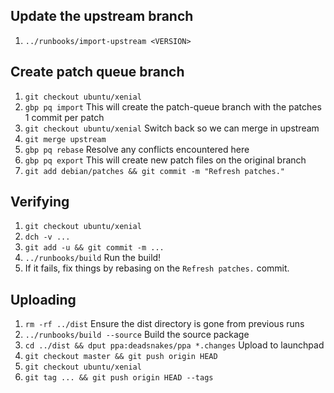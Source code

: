## Update the upstream branch

1. `../runbooks/import-upstream <VERSION>`

## Create patch queue branch

1. `git checkout ubuntu/xenial`
1. `gbp pq import` This will create the patch-queue branch with the patches 1 commit per patch
1. `git checkout ubuntu/xenial`  Switch back so we can merge in upstream
1. `git merge upstream`
1. `gbp pq rebase`  Resolve any conflicts encountered here
1. `gbp pq export`  This will create new patch files on the original branch
1. `git add debian/patches && git commit -m "Refresh patches."`

## Verifying

1. `git checkout ubuntu/xenial`
1. `dch -v ...`
1. `git add -u && git commit -m ...`
1. `../runbooks/build`  Run the build!
1. If it fails, fix things by rebasing on the `Refresh patches.` commit.

## Uploading

1. `rm -rf ../dist`  Ensure the dist directory is gone from previous runs
1. `../runbooks/build --source` Build the source package
1. `cd ../dist && dput ppa:deadsnakes/ppa *.changes` Upload to launchpad
1. `git checkout master && git push origin HEAD`
1. `git checkout ubuntu/xenial`
1. `git tag ... && git push origin HEAD --tags`
